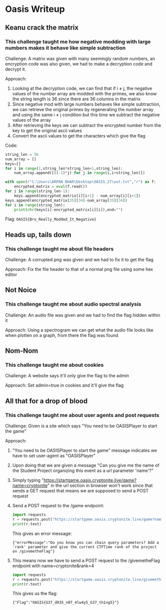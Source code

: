 # Oasis Writeup

## Keanu crack the matrix

### This challenge taught me how negative modding with large numbers makes it behave like simple subtraction

Challenge: A matrix was given with many seemingly random numbers, an encryption code was also given, we had to make a decryption code and decrypt it.

Approach: 

1. Looking at the decryption code, we can find that if i ≠ j, the negative values of the number array are modded with the primes, we also know the string length is 36 since there are 36 columns in the matrix
2. Since negative mod with large numbers behaves like simple subtraction, we can retrieve the original primes by regenerating the number array and using the same i ≠ j condition but this time we subtract the negative values of the array
3. After retrieving the keys we can subtract the encrypted number from the key to get the original ascii values
4. Convert the ascii values to get the characters which give the flag

Code:

```python
string_len = 36
num_array = []
keys=[]
for i in range(1,string_len*string_len+1,string_len):
    num_array.append([((-1)*j) for j in range(i,i+string_len)])

with open(r"C:\Users\ARPAN BHAR\Desktop\OASIS_27\out.txt","r") as f:
    encrypted_matrix = eval(f.read())
for i in range(string_len-1):
    keys.append(encrypted_matrix[i][i+1] - num_array[i][i+1])
keys.append(encrypted_matrix[35][34]-num_array[35][34])
for i in range(string_len):
    print(chr(keys[i]-encrypted_matrix[i][i]),end="")
```

Flag: `OASIS{Bro_Really_Modded_It_Negative}`

## Heads up, tails down

### This challenge taught me about file headers

Challenge: A corrupted png was given and we had to fix it to get the flag

Approach: Fix the file header to that of a normal png file using some hex editor

## Not Noice

### This challenge taught me about audio spectral analysis

Challenge: An audio file was given and we had to find the flag hidden within it

Approach: Using a spectrogram we can get what the audio file looks like when plotten on a graph, from there the flag was found

## Nom-Nom

### This challenge taught me about cookies

Challenge: A website says it'll only give the flag to the admin

Approach: Set admin=true in cookies and it'll give the flag

## All that for a drop of blood

### This challenge taught me about user agents and post requests

Challenge: Given is a site which says "You need to be OASISPlayer to start the game"

Approach: 

1. "You need to be OASISPlayer to start the game" message indicates we have to set user-agent as "OASISPlayer"
2. Upon doing that we are given a message "Can you give me the name of the Student Project organizing this event as a url parameter 'name'?"
3. Simply typing "https://startgame.oasis.cryptonite.live/game?name=cryptonite" in the url section in browser won't work since that sends a GET request that means we are supposed to send a POST request
4. Send a POST request to the /game endpoint:

    ```python
    import requests
    r = requests.post("https://startgame.oasis.cryptonite.live/game?name=cryptonite",headers = {'User-Agent': 'OASISPlayer'})
    print(r.text)
    ```
    This gives an error message:

    ```
    {"errorMessage":"Do you know you can chain query parameters? Add a 'rank' parameter and give the current CTFTime rank of the project on /givemetheFlag"}
    ```
5. This means now we have to send a POST request to the /givemetheFlag endpoint with name=cryptonite&rank=4

    ```python
    import requests
    r = requests.post("https://startgame.oasis.cryptonite.live/givemetheFlag?name=cryptonite&rank=4",headers = {'User-Agent': 'OASISPlayer'})
    print(r.text)
    ```
    This gives us the flag:
    ```
    {"Flag":"OASIS{G37_d035_n07_4lw4y5_G37_th1ng5}"}
    ```